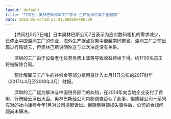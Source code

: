 ```yaml
---
layout: default
title: "共同社：奥林巴斯深圳工厂停业 生产据点将集中至越南"
date: 2018-05-07T20:57:01.000000+08:00
---
```


　　【共同社5月7日电】日本奥林巴斯公司7日表示为应对数码相机的需求减少，已停止中国深圳工厂的作业，海外生产据点将集中至越南同奈省。深圳工厂之前出现过行贿疑云，但奥林巴斯说明称这与此次决定没有关系。

　　深圳的工厂由于设备老化及劳务费上涨等导致收益持续下滑。约1700名员工将被解除合同。

　　预计解雇员工产生的补偿金等部分费用将计入本月11日公布的2017财年（2017年4月至2018年3月）财报。

　　深圳的工厂疑为解决与中国税务部门的纠纷，在2014年向当地企业支付了费用，行贿疑云浮出水面。奥林巴斯经公司内部调查否认了此事，但质疑公司一系列应对的社内律师今年1月对公司提起诉讼。继隐瞒巨额损失事件后，公司的合规问题尚未解决。

